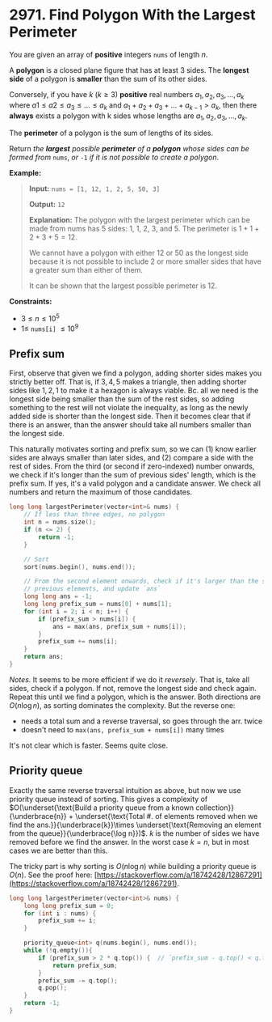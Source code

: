 # 2971. Find Polygon With the Largest Perimeter

You are given an array of **positive** integers `nums` of length $n$.

A **polygon** is a closed plane figure that has at least $3$ sides. The **longest side** of a polygon is **smaller** than the sum of its other sides.

Conversely, if you have $k$ ($k\geq 3$) **positive** real numbers $a_1, a_2, a_3, \ldots, a_k$ where $a1\leq a2\leq a_3 \leq \ldots \leq a_k$ and $a_1 + a_2 + a_3 + \ldots + a_{k-1} > a_k$, then there **always** exists a polygon with k sides whose lengths are $a_1, a_2, a_3, \ldots, a_k$.

The **perimeter** of a polygon is the sum of lengths of its sides.

Return *the __largest__ possible __perimeter__ of a __polygon__ whose sides can be formed from* `nums`, *or* `-1` *if it is not possible to create a polygon*.

 
**Example:**

> **Input:** `nums = [1, 12, 1, 2, 5, 50, 3]`
> 
> **Output:** `12`
> 
> **Explanation:** The polygon with the largest perimeter which can be made from nums has $5$ sides: $1$, $1$, $2$, $3$, and $5$. The perimeter is $1 + 1 + 2 + 3 + 5 = 12$.
>
> We cannot have a polygon with either $12$ or $50$ as the longest side because it is not possible to include $2$ or more smaller sides that have a greater sum than either of them.
> 
> It can be shown that the largest possible perimeter is $12$.

**Constraints:**

* $3\leq n\leq 10^5$
* $1\leq$ `nums[i]` $\leq 10^9$


## Prefix sum

First, observe that given we find a polygon, adding shorter sides makes you strictly better off. That is, if $3, 4, 5$ makes a triangle, then adding shorter sides like $1, 2, 1$ to make it a hexagon is always viable. Bc. all we need is the longest side being smaller than the sum of the rest sides, so adding something to the rest will not violate the inequality, as long as the newly added side is shorter than the longest side. Then it becomes clear that if there is an answer, than the answer should take all numbers smaller than the longest side.

This naturally motivates sorting and prefix sum, so we can (1) know earlier sides are always smaller than later sides, and (2) compare a side with the rest of sides. From the third (or second if zero-indexed) number onwards, we check if it's longer than the sum of previous sides' length, which is the prefix sum. If yes, it's a valid polygon and a candidate answer. We check all numbers and return the maximum of those candidates.

```cpp
long long largestPerimeter(vector<int>& nums) {
    // If less than three edges, no polygon
    int n = nums.size();
    if (n <= 2) {
        return -1;
    }

    // Sort
    sort(nums.begin(), nums.end());

    // From the second element onwards, check if it's larger than the sum of
    // previous elements, and update `ans`
    long long ans = -1;
    long long prefix_sum = nums[0] + nums[1];
    for (int i = 2; i < n; i++) {
        if (prefix_sum > nums[i]) {
            ans = max(ans, prefix_sum + nums[i]);
        }
        prefix_sum += nums[i];
    }
    return ans;
}
```

*Notes.* It seems to be more efficient if we do it *reversely*. That is, take all sides, check if a polygon. If not, remove the longest side and check again. Repeat this until we find a polygon, which is the answer. Both directions are $O(n\log n)$, as sorting dominates the complexity. But the reverse one:

* needs a total sum and a reverse traversal, so goes through the arr. twice
* doesn't need to `max(ans, prefix_sum + nums[i])`  many times

It's not clear which is faster. Seems quite close.


## Priority queue

Exactly the same reverse traversal intuition as above, but now we use priority queue instead of sorting. This gives a complexity of $O(\underset{\text{Build a priority queue from a known collection}}{\underbrace{n}} + \underset{\text{Total #. of elements removed when we find the ans.}}{\underbrace{k}}\times \underset{\text{Removing an element from the queue}}{\underbrace{\log n}})$. $k$ is the number of sides we have removed before we find the answer. In the worst case $k = n$, but in most cases we are better than this.

The tricky part is why sorting is $O(n\log n)$ while building a priority queue is $O(n)$. See the proof here: [https://stackoverflow.com/a/18742428/12867291](https://stackoverflow.com/a/18742428/12867291).

```cpp
long long largestPerimeter(vector<int>& nums) {
    long long prefix_sum = 0;
    for (int i : nums) {
        prefix_sum += i;
    }

    priority_queue<int> q(nums.begin(), nums.end());
    while (!q.empty()){
        if (prefix_sum > 2 * q.top()) {  // `prefix_sum - q.top() < q.top()`
            return prefix_sum;
        }
        prefix_sum -= q.top();
        q.pop();
    }
    return -1;
}
```
